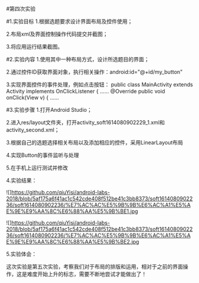 #第四次实验

#1.实验目标 1.根据选题要求设计界面布局及控件使用；

2.布局xml及界面控制操作代码提交并截图；

3.将应用运行结果截图。

#2.实验内容 1.使用其中一种布局方式，设计所选题目的界面；

2.通过控件ID获取界面对象，执行相关操作：android:id="@+id/my_button"

3.实现界面控件的事件处理，例如点击按钮： public class MainActivity extends Activity implements OnClickListener {
......
@Override
public void onClick(View v) { ......

#3.实验步骤 1.打开Android Studio；

2.进入res/layout文件夹，打开activity_soft1614080902229_1.xml和activity_second.xml；

3.根据自己的选题选择相关布局以及添加相应的控件，采用LinearLayout布局

4.实现Button的事件监听与处理

5.在手机上运行测试并修改

4.实验结果：
 
 ![]https://github.com/qiuYisi/android-labs-2018/blob/5af175a6f41ac1c542cde408f512be41c3bb8373/soft1614080902236/soft1614080902236/%E7%AC%AC%E5%9B%9B%E6%AC%A1%E5%AE%9E%E9%AA%8C%E6%88%AA%E5%9B%BE1.jpg
 
 ![]https://github.com/qiuYisi/android-labs-2018/blob/5af175a6f41ac1c542cde408f512be41c3bb8373/soft1614080902236/soft1614080902236/%E7%AC%AC%E5%9B%9B%E6%AC%A1%E5%AE%9E%E9%AA%8C%E6%88%AA%E5%9B%BE2.jpg
 
 5.实验体会：
 
 这次实验是第五次实验，考察我们对于布局的排版和运用，相对于之前的界面操作，这是难度开始上升的标志，需要不断地尝试才能做出了！
